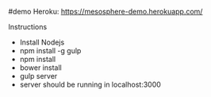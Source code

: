 #demo
Heroku: https://mesosphere-demo.herokuapp.com/

Instructions
- Install Nodejs
- npm install -g gulp
- npm install
- bower install
- gulp server
- server should be running in localhost:3000
